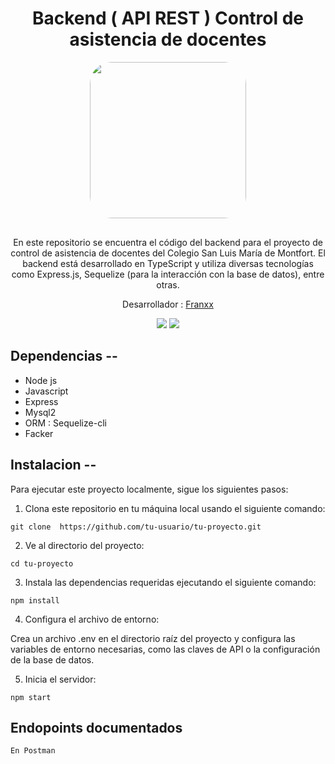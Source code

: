 <div align="center">
<h1>Backend ( API REST ) Control de asistencia de docentes 
</h1>
<img src="https://1.bp.blogspot.com/-0R9ggrRQruU/V9iMiS6bBeI/AAAAAAAA0pk/eC_38nE9-vk2cDw-wBMX2bAmNM19SfzBgCLcB/s1600/ie-1218-san-luis-maria-de-montfort-insignia.png" width="250"  style="border-radius: 35px; margin-bottom:30px;display:block;" >


En este repositorio se encuentra el código del backend para el proyecto de control de asistencia de docentes del Colegio San Luis María de Montfort. El backend está desarrollado en TypeScript y utiliza diversas tecnologías como Express.js, Sequelize (para la interacción con la base de datos), entre otras.

Desarrollador : [Franxx](https://github.com/franklinjunior23)
</div>

<div align="center">

![](https://img.shields.io/badge/Contributions-Welcome-brightgreen.svg)
![](https://img.shields.io/badge/Maintained%3F-Yes-brightgreen.svg)

</div>

## Dependencias --
* Node js  
* Javascript
* Express
* Mysql2
* ORM : Sequelize-cli
* Facker

## Instalacion --

Para ejecutar este proyecto localmente, sigue los siguientes pasos:
1. Clona este repositorio en tu máquina local usando el siguiente comando:

 `git clone  https://github.com/tu-usuario/tu-proyecto.git`

2. Ve al directorio del proyecto: 

`cd tu-proyecto`

3. Instala las dependencias requeridas ejecutando el siguiente comando:

`npm install`

4. Configura el archivo de entorno: 

Crea un archivo .env en el directorio raíz del proyecto y configura las variables de entorno necesarias, como las claves de API o la configuración de la base de datos.

5. Inicia el servidor: 

`npm start`


## Endopoints documentados 
 `En Postman`